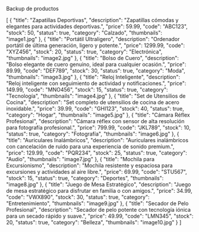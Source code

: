 
Backup de productos

[
  {
    "title": "Zapatillas Deportivas",
    "description": "Zapatillas cómodas y elegantes para actividades deportivas.",
    "price": 59.99,
    "code": "ABC123",
    "stock": 50,
    "status": true,
    "category": "Calzado",
    "thumbnails": "image1.jpg"
  },
  {
    "title": "Portátil Ultraligero",
    "description": "Ordenador portátil de última generación, ligero y potente.",
    "price": 1299.99,
    "code": "XYZ456",
    "stock": 20,
    "status": true,
    "category": "Electrónica",
    "thumbnails": "image2.jpg"
  },
  {
    "title": "Bolso de Cuero",
    "description": "Bolso elegante de cuero genuino, ideal para cualquier ocasión.",
    "price": 89.99,
    "code": "DEF789",
    "stock": 30,
    "status": true,
    "category": "Moda",
    "thumbnails": "image3.jpg"
  },
  {
    "title": "Reloj Inteligente",
    "description": "Reloj inteligente con seguimiento de actividad y notificaciones.",
    "price": 149.99,
    "code": "MNO456",
    "stock": 15,
    "status": true,
    "category": "Tecnología",
    "thumbnails": "image4.jpg"
  },
  {
    "title": "Set de Utensilios de Cocina",
    "description": "Set completo de utensilios de cocina de acero inoxidable.",
    "price": 39.99,
    "code": "GHI123",
    "stock": 40,
    "status": true,
    "category": "Hogar",
    "thumbnails": "image5.jpg"
  },
  {
    "title": "Cámara Réflex Profesional",
    "description": "Cámara réflex con sensor de alta resolución para fotografía profesional.",
    "price": 799.99,
    "code": "JKL789",
    "stock": 10,
    "status": true,
    "category": "Fotografía",
    "thumbnails": "image6.jpg"
  },
  {
    "title": "Auriculares Inalámbricos",
    "description": "Auriculares inalámbricos con cancelación de ruido para una experiencia de sonido premium.",
    "price": 129.99,
    "code": "PQR234",
    "stock": 25,
    "status": true,
    "category": "Audio",
    "thumbnails": "image7.jpg"
  },
  {
    "title": "Mochila para Excursionismo",
    "description": "Mochila resistente y espaciosa para excursiones y actividades al aire libre.",
    "price": 69.99,
    "code": "STU567",
    "stock": 15,
    "status": true,
    "category": "Deportes",
    "thumbnails": "image8.jpg"
  },
  {
    "title": "Juego de Mesa Estratégico",
    "description": "Juego de mesa estratégico para disfrutar en familia o con amigos.",
    "price": 34.99,
    "code": "VWX890",
    "stock": 30,
    "status": true,
    "category": "Entretenimiento",
    "thumbnails": "image9.jpg"
  },
  {
    "title": "Secador de Pelo Profesional",
    "description": "Secador de pelo potente con tecnología iónica para un secado rápido y suave.",
    "price": 49.99,
    "code": "LMN345",
    "stock": 20,
    "status": true,
    "category": "Belleza",
    "thumbnails": "image10.jpg"
  }
]